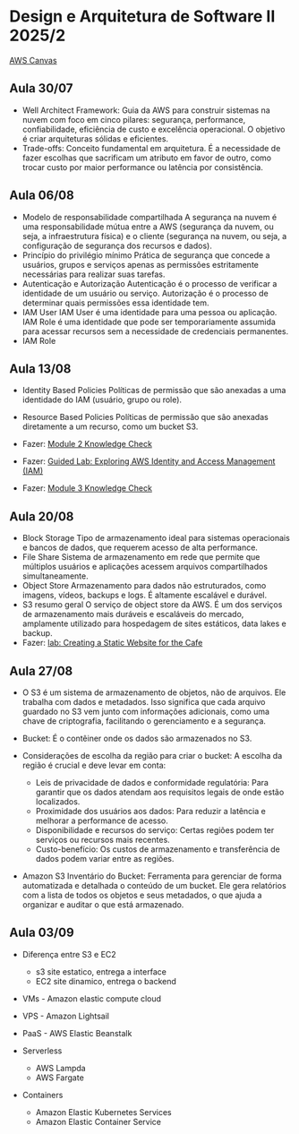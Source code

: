 # Design e Arquitetura de Software II 2025/2

[AWS Canvas](https://awsacademy.instructure.com/courses/129676)

## Aula 30/07
- Well Architect Framework:
  Guia da AWS para construir sistemas na nuvem com foco em cinco pilares: segurança, performance, confiabilidade, eficiência de custo e excelência operacional. O objetivo é criar arquiteturas sólidas e eficientes.
- Trade-offs:
  Conceito fundamental em arquitetura. É a necessidade de fazer escolhas que sacrificam um atributo em favor de outro, como trocar custo por maior performance ou latência por consistência.
  
## Aula 06/08
- Modelo de responsabilidade compartilhada
  A segurança na nuvem é uma responsabilidade mútua entre a AWS (segurança da nuvem, ou seja, a infraestrutura física) e o cliente (segurança na nuvem, ou seja, a configuração de segurança dos recursos e dados).
- Princípio do privilégio mínimo
  Prática de segurança que concede a usuários, grupos e serviços apenas as permissões estritamente necessárias para realizar suas tarefas.
- Autenticação e Autorização
  Autenticação é o processo de verificar a identidade de um usuário ou serviço. Autorização é o processo de determinar quais permissões essa identidade tem.
- IAM User
  IAM User é uma identidade para uma pessoa ou aplicação. IAM Role é uma identidade que pode ser temporariamente assumida para acessar recursos sem a necessidade de credenciais permanentes.
- IAM Role

## Aula 13/08
- Identity Based Policies
  Políticas de permissão que são anexadas a uma identidade do IAM (usuário, grupo ou role).
  
- Resource Based Policies
  Políticas de permissão que são anexadas diretamente a um recurso, como um bucket S3.
  
- Fazer: [Module 2 Knowledge Check](https://awsacademy.instructure.com/courses/113113/assignments/1270651?module_item_id=10653588)
- Fazer: [Guided Lab: Exploring AWS Identity and Access Management (IAM)](https://awsacademy.instructure.com/courses/113113/assignments/1270605?module_item_id=10653616)
- Fazer: [Module 3 Knowledge Check](https://awsacademy.instructure.com/courses/113113/assignments/1270652?module_item_id=10653624)

## Aula 20/08
- Block Storage
  Tipo de armazenamento ideal para sistemas operacionais e bancos de dados, que requerem acesso de alta performance.
- File Share
  Sistema de armazenamento em rede que permite que múltiplos usuários e aplicações acessem arquivos compartilhados simultaneamente.
- Object Store
  Armazenamento para dados não estruturados, como imagens, vídeos, backups e logs. É altamente escalável e durável.
- S3 resumo geral
  O serviço de object store da AWS. É um dos serviços de armazenamento mais duráveis e escaláveis do mercado, amplamente utilizado para hospedagem de sites estáticos, data lakes e backup.
- Fazer: [lab: Creating a Static Website for the Cafe](https://awsacademy.instructure.com/courses/129676/assignments/1485129?module_item_id=12389220)

## Aula 27/08
- O S3 é um sistema de armazenamento de objetos, não de arquivos. Ele trabalha com dados e metadados. Isso significa que cada arquivo guardado no S3 vem junto com informações adicionais, como uma chave de criptografia, facilitando o gerenciamento e a segurança.
- Bucket: É o contêiner onde os dados são armazenados no S3.
  
- Considerações de escolha da região para criar o bucket: A escolha da região é crucial e deve levar em conta:
    - Leis de privacidade de dados e conformidade regulatória: Para garantir que os dados atendam aos requisitos legais de onde estão localizados.
    - Proximidade dos usuários aos dados: Para reduzir a latência e melhorar a performance de acesso.
    - Disponibilidade e recursos do serviço: Certas regiões podem ter serviços ou recursos mais recentes.
    - Custo-benefício: Os custos de armazenamento e transferência de dados podem variar entre as regiões.
- Amazon S3 Inventário do Bucket: Ferramenta para gerenciar de forma automatizada e detalhada o conteúdo de um bucket. Ele gera relatórios com a lista de todos os objetos e seus metadados, o que ajuda a organizar e auditar o que está armazenado.

## Aula 03/09
- Diferença entre S3 e EC2
    - s3 site estatico, entrega a interface
    - EC2 site dinamico, entrega o backend

- VMs - Amazon elastic compute cloud

- VPS - Amazon Lightsail

- PaaS - AWS Elastic Beanstalk

- Serverless
  - AWS Lampda
  - AWS Fargate
    
- Containers
  - Amazon Elastic Kubernetes Services
  - Amazon Elastic Container Service
